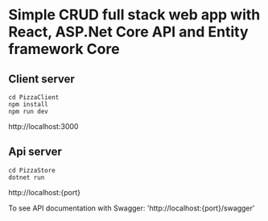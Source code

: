 # Simple CRUD full stack web app with React, ASP.Net Core API and Entity framework Core

## Client server

```
cd PizzaClient
npm install
npm run dev
```

http://localhost:3000

## Api server

```
cd PizzaStore
dotnet run
```

http://localhost:{port}

To see API documentation with Swagger:
'http://localhost:{port}/swagger'
